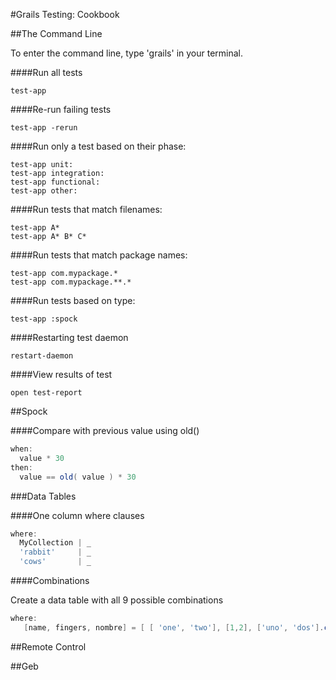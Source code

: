 #Grails Testing: Cookbook

##The Command Line

To enter the command line, type 'grails' in your terminal. 

####Run all tests
```
test-app
```

####Re-run failing tests
```
test-app -rerun
```

####Run only a test based on their phase:
```
test-app unit:
test-app integration:
test-app functional:
test-app other:
```

####Run tests that match filenames:
```
test-app A*
test-app A* B* C*
```

####Run tests that match package names:
```
test-app com.mypackage.*
test-app com.mypackage.**.*
```

####Run tests based on type:
```
test-app :spock
```

####Restarting test daemon
```
restart-daemon
```

####View results of test
```
open test-report
```

##Spock 

####Compare with previous value using old()

```groovy
when: 
  value * 30
then:
  value == old( value ) * 30
```

###Data Tables

####One column where clauses
```groovy
where:
  MyCollection | _
  'rabbit'     | _
  'cows'       | _
```

####Combinations 

Create a data table with all 9 possible combinations

```groovy
where:
   [name, fingers, nombre] = [ [ 'one', 'two'], [1,2], ['uno', 'dos'].combinations()
```

##Remote Control

##Geb
